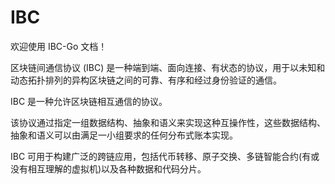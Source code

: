 # IBC

欢迎使用 IBC-Go 文档！

区块链间通信协议 (IBC) 是一种端到端、面向连接、有状态的协议，用于以未知和动态拓扑排列的异构区块链之间的可靠、有序和经过身份验证的通信。

IBC 是一种允许区块链相互通信的协议。

该协议通过指定一组数据结构、抽象和语义来实现这种互操作性，这些数据结构、抽象和语义可以由满足一小组要求的任何分布式账本实现。

IBC 可用于构建广泛的跨链应用，包括代币转移、原子交换、多链智能合约(有或没有相互理解的虚拟机)以及各种数据和代码分片。